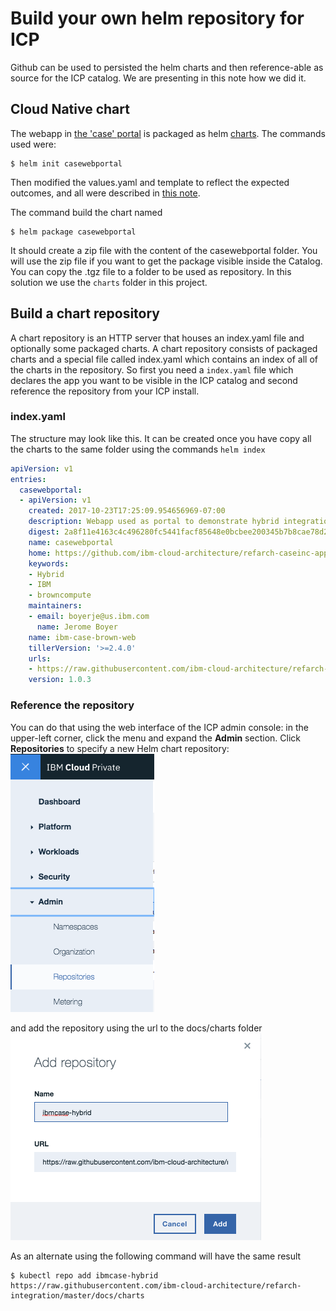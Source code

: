 # Build your own helm repository for ICP
Github can be used to persisted the helm charts and then reference-able as source for the ICP catalog. We are presenting in this note how we did it.

## Cloud Native chart
The webapp in [the 'case' portal](https://github.com/ibm-cloud-architecture/refarch-caseinc-app) is packaged as helm [charts](https://github.com/kubernetes/charts). The commands used were:
```
$ helm init casewebportal
```
Then modified the values.yaml and template to reflect the expected outcomes, and all were described in [this note](https://github.com/ibm-cloud-architecture/refarch-caseinc-app/blob/master/docs/run-icp.md).  

The command build the chart named
```
$ helm package casewebportal
```
It should create a zip file with the content of the casewebportal folder. You will use the zip file if you want to get the package visible inside the Catalog. You can copy the .tgz file to a folder to be used as repository. In this solution we use the `charts` folder in this project.

## Build a chart repository
A chart repository is an HTTP server that houses an index.yaml file and optionally some packaged charts. A chart repository consists of packaged charts and a special file called index.yaml which contains an index of all of the charts in the repository.
So first you need a `index.yaml` file which declares the app you want to be visible in the ICP catalog and second reference the repository from your ICP install.

### index.yaml
The structure may look like this. It can be created once you have copy all the charts to the same folder using the commands
`helm index `
```yaml
apiVersion: v1
entries:
  casewebportal:
  - apiVersion: v1
    created: 2017-10-23T17:25:09.954656969-07:00
    description: Webapp used as portal to demonstrate hybrid integration
    digest: 2a8f11e4163c4c496280fc5441facf85648e0bcbee200345b7b8cae78d294ec2
    name: casewebportal
    home: https://github.com/ibm-cloud-architecture/refarch-caseinc-app
    keywords:
    - Hybrid
    - IBM
    - browncompute
    maintainers:
    - email: boyerje@us.ibm.com
      name: Jerome Boyer
    name: ibm-case-brown-web
    tillerVersion: '>=2.4.0'
    urls:
    - https://raw.githubusercontent.com/ibm-cloud-architecture/refarch-integration/charts/casewebportal-0.0.3.tgz
    version: 1.0.3
```

### Reference the repository
You can do that using the web interface of the ICP admin console: in the upper-left corner, click the menu and expand the **Admin** section. Click **Repositories** to specify a new Helm chart repository:  
![](icp-admin-repo.png)

and add the repository using the url to the docs/charts folder
![](add-helm-repo.png)

As an alternate using the following command will have the same result
```
$ kubectl repo add ibmcase-hybrid https://raw.githubusercontent.com/ibm-cloud-architecture/refarch-integration/master/docs/charts
```
